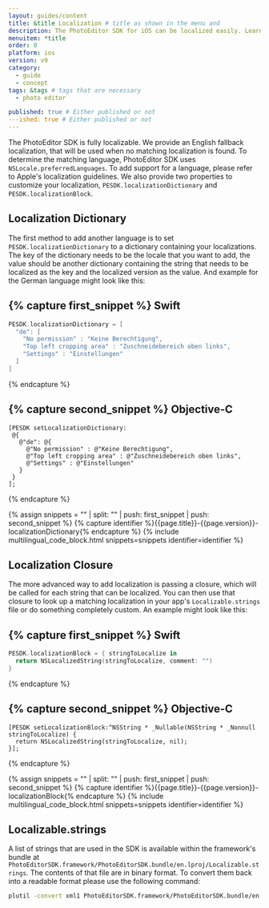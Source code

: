 ```yaml
---
layout: guides/content
title: &title Localization # title as shown in the menu and
description: The PhotoEditor SDK for iOS can be localized easily. Learn how to quickly set up your editor in the proper language for your target audience.
menuitem: *title
order: 0
platform: ios
version: v9
category:
  - guide
  - concept
tags: &tags # tags that are necessary
  - photo editor

published: true # Either published or not
---ished: true # Either published or not
---
```



The PhotoEditor SDK is fully localizable. We provide an English fallback localization, that will be used when no matching localization is found. To determine the matching language, PhotoEditor SDK uses `NSLocale.preferredLanguages`.
To add support for a language, please refer to Apple's localization guidelines.
We also provide two properties to customize your localization, `PESDK.localizationDictionary` and `PESDK.localizationBlock`.

## Localization Dictionary

The first method to add another language is to set `PESDK.localizationDictionary` to a dictionary containing your localizations. The key of the dictionary needs to be the locale that you want to add, the value should be another dictionary containing the string that needs to be localized as the key and the localized version as the value. And example for the German language might look like this:

{% capture first_snippet %}
Swift
---
```swift
PESDK.localizationDictionary = [
  "de": [
    "No permission" : "Keine Berechtigung",
    "Top left cropping area" : "Zuschneidebereich oben links",
    "Settings" : "Einstellungen"
  ]
]
```
{% endcapture %}

{% capture second_snippet %}
Objective-C
---
```objc
[PESDK setLocalizationDictionary:
 @{
   @"de": @{
     @"No permission" : @"Keine Berechtigung",
     @"Top left cropping area" : @"Zuschneidebereich oben links",
     @"Settings" : @"Einstellungen"
   }
 }
];
```
{% endcapture %}

{% assign snippets = "" | split: "" | push: first_snippet | push: second_snippet %}
{% capture identifier %}{{page.title}}-{{page.version}}-localizationDictionary{% endcapture %}
{% include multilingual_code_block.html snippets=snippets identifier=identifier %}

## Localization Closure

The more advanced way to add localization is passing a closure, which will be called for each string that can be localized. You can then use that closure to look up a matching localization in your app's `Localizable.strings` file or do something completely custom. An example might look like this:

{% capture first_snippet %}
Swift
---
```swift
PESDK.localizationBlock = { stringToLocalize in
  return NSLocalizedString(stringToLocalize, comment: "")
}
```
{% endcapture %}

{% capture second_snippet %}
Objective-C
---
```objc
[PESDK setLocalizationBlock:^NSString * _Nullable(NSString * _Nonnull stringToLocalize) {
  return NSLocalizedString(stringToLocalize, nil);
}];
```
{% endcapture %}

{% assign snippets = "" | split: "" | push: first_snippet | push: second_snippet %}
{% capture identifier %}{{page.title}}-{{page.version}}-localizationBlock{% endcapture %}
{% include multilingual_code_block.html snippets=snippets identifier=identifier %}

## Localizable.strings

A list of strings that are used in the SDK is available within the framework's bundle at `PhotoEditorSDK.framework/PhotoEditorSDK.bundle/en.lproj/Localizable.strings`. The contents of that file are in binary format. To convert them back into a readable format please use the following command:

```bash
plutil -convert xml1 PhotoEditorSDK.framework/PhotoEditorSDK.bundle/en.lproj/Localizable.strings
```
